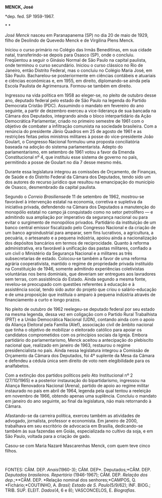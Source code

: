 **MENCK, José**

\*dep. fed. SP 1959-1967.

* *

*José Menck* nasceu em Paranapanema (SP) no dia 20 de maio de 1929,
filho de Deolindo de Quevedo Menck e de Virgilina Plens Menck.

Iniciou o curso primário no Colégio das Irmãs Beneditinas, em sua cidade
natal, transferindo-se depois para Osasco (SP), onde o concluiu.
Freqüentou a seguir o Ginásio Normal de São Paulo na capital paulista,
onde terminou o curso secundário. Iniciou o curso clássico no Rio de
Janeiro, então Distrito Federal, mas o concluiu no Colégio Maria José,
em São Paulo. Bacharelou-se posteriormente em ciências contábeis e
atuariais e ciências econômicas e, em 1955, em direito, diplomando-se
ainda pela Escola Paulista de Agrimensura. Formou-se também em direito.

Ingressou na vida política em 1958 ao eleger-se, no pleito de outubro
desse ano, deputado federal pelo estado de São Paulo na legenda do
Partido Democrata Cristão (PDC). Assumindo o mandato em fevereiro do ano
seguinte, a partir de dezembro exerceu a vice-liderança de sua bancada
na Câmara dos Deputados, integrando ainda o bloco interpartidário da
Ação Democrática Parlamentar, criado no primeiro semestre de 1961 com o
objetivo de combater a infiltração comunista na sociedade brasileira.
Com a renúncia do presidente Jânio Quadros em 25 de agosto de 1961 e as
restrições feitas pelos ministros militares à posse do vice-presidente
João Goulart, o Congresso Nacional formulou uma proposta conciliatória
baseada na adoção do sistema parlamentarista. Adepto do parlamentarismo,
em setembro de 1961 votou a favor da Emenda Constitucional nº 4, que
instituiu esse sistema de governo no país, permitindo a posse de Goulart
no dia 7 desse mesmo mês.

Durante essa legislatura integrou as comissões de Orçamento, de
Finanças, de Saúde e do Distrito Federal da Câmara dos Deputados, tendo
sido um dos autores do recurso jurídico que resultou na emancipação do
município de Osasco, desmembrado da capital paulista.

Segundo o *Correio Brasiliense*de 11 de setembro de 1962, mostrou-se
favorável à intervenção estatal na economia, corretiva e supletiva da
iniciativa privada, defendendo na Câmara dos Deputados a manutenção do
monopólio estatal no campo já conquistado como no setor petrolífero — e
admitindo sua ampliação por imperativo da segurança nacional ou para
evitar o surgimento de monopólios privados. Partidário da instituição de
um banco central emissor fiscalizado pelo Congresso Nacional e da
criação de um banco agroindustrial para amparar, sem fins lucrativos, a
agricultura, a pecuária, o artesanato e a pequena indústria, apoiou
ainda a nacionalização dos depósitos bancários em termos de
reciprocidade. Quanto à reforma administrativa, era favorável à
unificação das pastas militares, confiado a um civil o Ministério da
Segurança Nacional e a militares as três subsecretarias de estado.
Colocou-se também a favor de uma reforma agrária cooperativista, mantido
o regime de propriedade privada instituído na Constituição de 1946,
somente admitindo experiências coletivistas voluntárias nos bens
dominiais, que deveriam ser entregues aos lavradores sem terras, com
assistência do Estado. Ainda segundo a mesma fonte, revelou-se
preocupado com questões referentes à educação e à assistência social,
tendo sido autor do projeto que criou o salário-educação e de uma
proposição que instituía o amparo à pequena indústria através de
financiamento a curto e longo prazos.

No pleito de outubro de 1962 reelegeu-se deputado federal por seu estado
na mesma legenda, dessa vez em coligação com o Partido Rural Trabalhista
(PRT) e a União Democrática Nacional (UDN), contando ainda com o apoio
da Aliança Eleitoral pela Família (Alef), associação civil de âmbito
nacional que tinha o objetivo de mobilizar o eleitorado católico para
apoiar os candidatos comprometidos com os princípios sociais da Igreja.
Embora partidário do parlamentarismo, Menck aceitou a antecipação do
plebiscito nacional que, realizado em janeiro de 1963, restaurou o
regime presidencialista no país. Ainda nessa legislatura integrou a
Comissão de Orçamento da Câmara dos Deputados, foi 4º suplente da Mesa
da Câmara e defendeu a cédula única sem direito de voto nem
elegibilidade para os analfabetos.

Com a extinção dos partidos políticos pelo Ato Institucional nº 2
(27/10/1965) e a posterior instauração do bipartidarismo, ingressou na
Aliança Renovadora Nacional (Arena), partido de apoio ao regime militar
instaurado no país em abril de 1964, legenda pela qual tentou a
reeleição em novembro de 1966, obtendo apenas uma suplência. Concluiu o
mandato em janeiro do ano seguinte, ao final da legislatura, não mais
retornando à Câmara.

Afastando-se da carreira política, exerceu também as atividades de
advogado, jornalista, professor e economista. Em janeiro de 2000,
trabalhava em seu escritório de advocacia em Brasília, dedicando-se
também às sua fazendas em Goiás, especializada no cultivo da soja, e em
São Paulo, voltada para a criação de gado.

Casou-se com Maria Nazaré Mascarenhas Menck, com quem teve cinco filhos.

 

FONTES: CÂM. DEP. *Anais*(1960-3); CÂM. DEP*. Deputados;*CÂM. DEP.
*Deputados brasileiros. Repertório* (1946-1967); CÂM. DEP. *Relação dos*
*dep.*;**CÂM. DEP. *Relação nominal dos senhores;*CAMPOS, Q.
*Fichário;*COUTINHO, A. *Brasil; Estado de S. Paulo*(5/9/62); INF.
BIOG.; TRIB. SUP. ELEIT. *Dados*(4, 6 e 8); VASCONCELOS, E.
*Biografias*.

 

